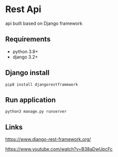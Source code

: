 # Rest Api

api built based on Django framework

## Requirements

-   python 3.8+
-   django 3.2+

## Django install

```
pip8 install djangorestframework
```

## Run application

```
python3 manage.py runserver
```

## Links

https://www.django-rest-framework.org/

https://www.youtube.com/watch?v=B38aDwUpcFc